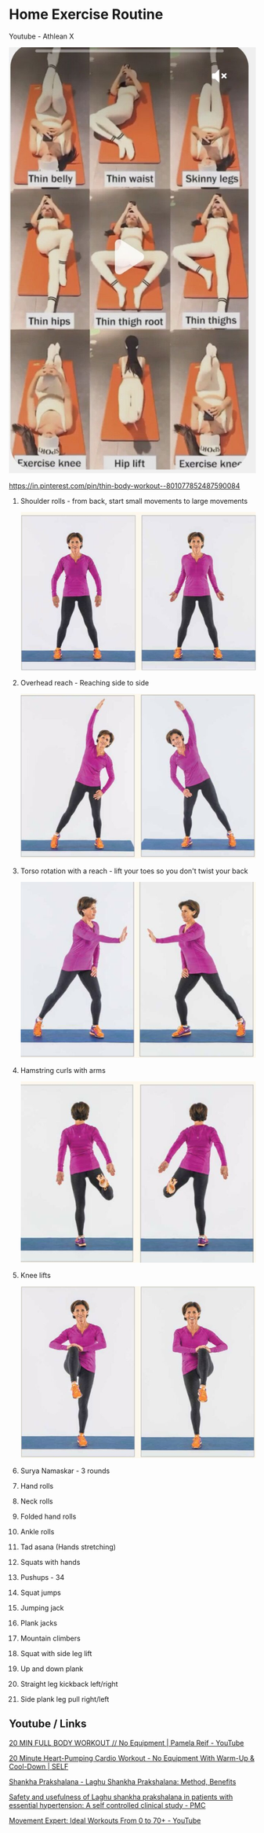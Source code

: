 # Home Exercise Routine

Youtube - Athlean X

![image](../../../media/Exercise-Stretching_Home-Exercise-Routine-image1.jpg)

https://in.pinterest.com/pin/thin-body-workout--801077852487590084

1. Shoulder rolls - from back, start small movements to large movements

    ![image](../../../media/Exercise-Stretching_Home-Exercise-Routine-image2.jpg)

2. Overhead reach - Reaching side to side

    ![image](../../../media/Exercise-Stretching_Home-Exercise-Routine-image3.jpg)

3. Torso rotation with a reach - lift your toes so you don't twist your back

    ![image](../../../media/Exercise-Stretching_Home-Exercise-Routine-image4.jpg)

4. Hamstring curls with arms

    ![image](../../../media/Exercise-Stretching_Home-Exercise-Routine-image5.jpg)

5. Knee lifts

    ![image](../../../media/Exercise-Stretching_Home-Exercise-Routine-image6.jpg)

6. Surya Namaskar - 3 rounds
7. Hand rolls
8. Neck rolls
9. Folded hand rolls
10. Ankle rolls
11. Tad asana (Hands stretching)
12. Squats with hands
13. Pushups - 34
14. Squat jumps
15. Jumping jack
16. Plank jacks
17. Mountain climbers
18. Squat with side leg lift
19. Up and down plank
20. Straight leg kickback left/right
21. Side plank leg pull right/left

## Youtube / Links

[20 MIN FULL BODY WORKOUT // No Equipment | Pamela Reif - YouTube](https://www.youtube.com/watch?v=UBMk30rjy0o&ab_channel=PamelaReif)

[20 Minute Heart-Pumping Cardio Workout - No Equipment With Warm-Up & Cool-Down | SELF](http://youtube.com/watch?v=vncKnAPhgtg&ab_channel=SELF)

[Shankha Prakshalana - Laghu Shankha Prakshalana: Method, Benefits](https://www.easyayurveda.com/2018/01/16/laghu-shankha-prakshalana/)

[Safety and usefulness of Laghu shankha prakshalana in patients with essential hypertension: A self controlled clinical study - PMC](https://www.ncbi.nlm.nih.gov/pmc/articles/PMC4296435/)

[Movement Expert: Ideal Workouts From 0 to 70+ - YouTube](https://www.youtube.com/watch?v=CL_mkrcNEKE&ab_channel=BryanJohnson)
